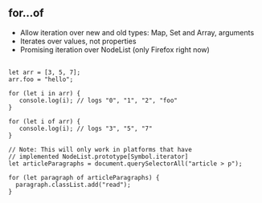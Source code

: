 ##  for...of

* Allow iteration over new and old types: Map, Set and Array, arguments
* Iterates over values, not properties
* Promising iteration over NodeList (only Firefox right now)

<pre>
	<code data-trim>
let arr = [3, 5, 7];
arr.foo = "hello";

for (let i in arr) {
   console.log(i); // logs "0", "1", "2", "foo"
}

for (let i of arr) {
   console.log(i); // logs "3", "5", "7"
}

// Note: This will only work in platforms that have
// implemented NodeList.prototype[Symbol.iterator]
let articleParagraphs = document.querySelectorAll("article > p");

for (let paragraph of articleParagraphs) {
  paragraph.classList.add("read");
}
	</code>
</pre>